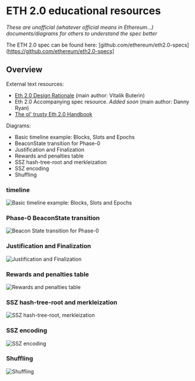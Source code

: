 # ETH 2.0 educational resources

*These are unofficial (whatever official means in Ethereum...) documents/diagrams for others to understand the spec better*

The ETH 2.0 spec can be found here: [github.com/ethereum/eth2.0-specs](https://github.com/ethereum/eth2.0-specs]


## Overview

External text resources:

- [Eth 2.0 Design Rationale](https://notes.ethereum.org/s/rkhCgQteN) (main author: Vitalik Buterin)
- Eth 2.0 Accompanying spec resource. *Added soon* (main author: Danny Ryan)
- [The ol' trusty Eth 2.0 Handbook](https://notes.ethereum.org/s/BkSZAJNwX)

Diagrams:

- Basic timeline example: Blocks, Slots and Epochs
- BeaconState transition for Phase-0
- Justification and Finalization
- Rewards and penalties table
- SSZ hash-tree-root and merkleization
- SSZ encoding
- Shuffling


### timeline

![Basic timeline example: Blocks, Slots and Epochs](eth2-timeline.svg)


### Phase-0 BeaconState transition

![Beacon State transition for Phase-0](eth2-transition.svg)


### Justification and Finalization

![Justification and Finalization](eth2-finalization.svg)


### Rewards and penalties table

![Rewards and penalties table](eth2-rewards-penalties.svg)


### SSZ hash-tree-root and merkleization

![SSZ hash-tree-root, merkleization](eth2-htr.svg)


### SSZ encoding

![SSZ encoding](eth2-ssz.svg)


### Shuffling

![Shuffling](eth2-shuffling.svg)
